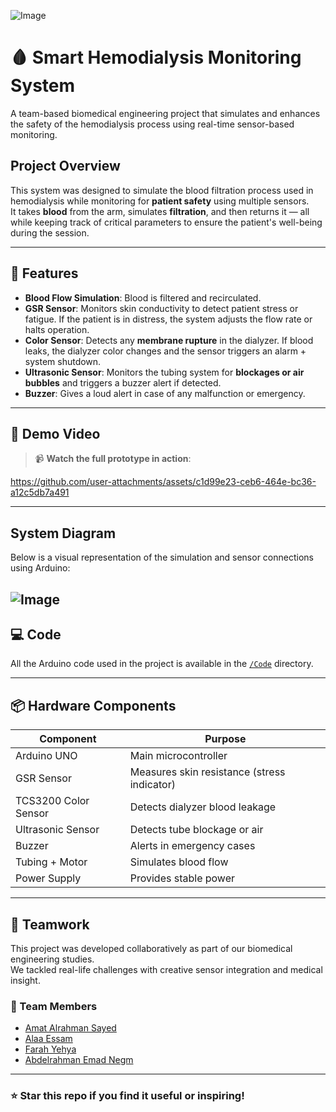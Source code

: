 

![Image](https://github.com/user-attachments/assets/0d274a75-7672-4039-86cf-557ef202e867)

# 🩸 Smart Hemodialysis Monitoring System

A team-based biomedical engineering project that simulates and enhances the safety of the hemodialysis process using real-time sensor-based monitoring.

##  Project Overview

This system was designed to simulate the blood filtration process used in hemodialysis while monitoring for **patient safety** using multiple sensors.  
It takes **blood** from the arm, simulates **filtration**, and then returns it — all while keeping track of critical parameters to ensure the patient's well-being during the session.

---

## 🔧 Features

-  **Blood Flow Simulation**: Blood is filtered and recirculated.
-  **GSR Sensor**: Monitors skin conductivity to detect patient stress or fatigue. If the patient is in distress, the system adjusts the flow rate or halts operation.
-  **Color Sensor**: Detects any **membrane rupture** in the dialyzer. If blood leaks, the dialyzer color changes and the sensor triggers an alarm + system shutdown.
-  **Ultrasonic Sensor**: Monitors the tubing system for **blockages or air bubbles** and triggers a buzzer alert if detected.
-  **Buzzer**: Gives a loud alert in case of any malfunction or emergency.

---

## 🎥 Demo Video

> 📹 **Watch the full prototype in action**:
> 
https://github.com/user-attachments/assets/c1d99e23-ceb6-464e-bc36-a12c5db7a491
> 
---

## System Diagram

Below is a visual representation of the simulation and sensor connections using Arduino:

![Image](https://github.com/user-attachments/assets/2d4a07a6-e41b-439f-9307-5dbae61e6291)
---

## 💻 Code

All the Arduino code used in the project is available in the [`/Code`](./Code) directory.

---

## 📦 Hardware Components

| Component        | Purpose                                      |
|------------------|----------------------------------------------|
| Arduino UNO      | Main microcontroller                         |
| GSR Sensor       | Measures skin resistance (stress indicator)  |
| TCS3200 Color Sensor | Detects dialyzer blood leakage        |
| Ultrasonic Sensor| Detects tube blockage or air                 |
| Buzzer           | Alerts in emergency cases                    |
| Tubing + Motor   | Simulates blood flow                         |
| Power Supply     | Provides stable power                        |

---
## 🤝 Teamwork

This project was developed collaboratively as part of our biomedical engineering studies.  
We tackled real-life challenges with creative sensor integration and medical insight.

### 👥 Team Members

- [Amat Alrahman Sayed](https://www.linkedin.com/in/amat-alrahman-sayed-871712349)  
- [Alaa Essam](https://www.linkedin.com/in/alaa-essam-76a692292)  
- [Farah Yehya](https://www.linkedin.com/in/farah-yehya-bba680326)  
- [Abdelrahman Emad Negm](https://www.linkedin.com/in/abdelrahman-emad-negm-30baab314)


---

### ⭐ Star this repo if you find it useful or inspiring!

